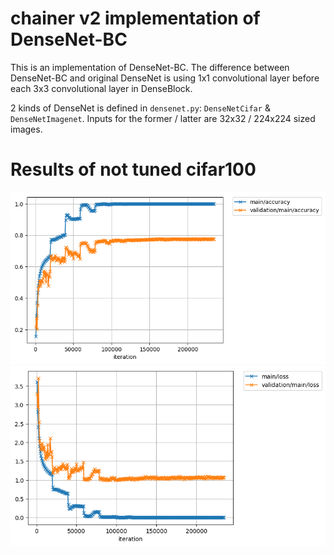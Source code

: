 # chainer v2 implementation of DenseNet-BC
This is an implementation of DenseNet-BC.
The difference between DenseNet-BC and original DenseNet is using 1x1 convolutional layer before each 3x3 convolutional layer
in DenseBlock.

2 kinds of DenseNet is defined in `densenet.py`: `DenseNetCifar` & `DenseNetImagenet`.
Inputs for the former / latter are 32x32 / 224x224 sized images.

# Results of not tuned cifar100
![accuracy](https://raw.githubusercontent.com/crcrpar/ChainerDenseNet/plot/plot_images/accuracy.png)
![loss](https://github.com/crcrpar/ChainerDenseNet/blob/plot/plot_images/loss.png?raw=true)
